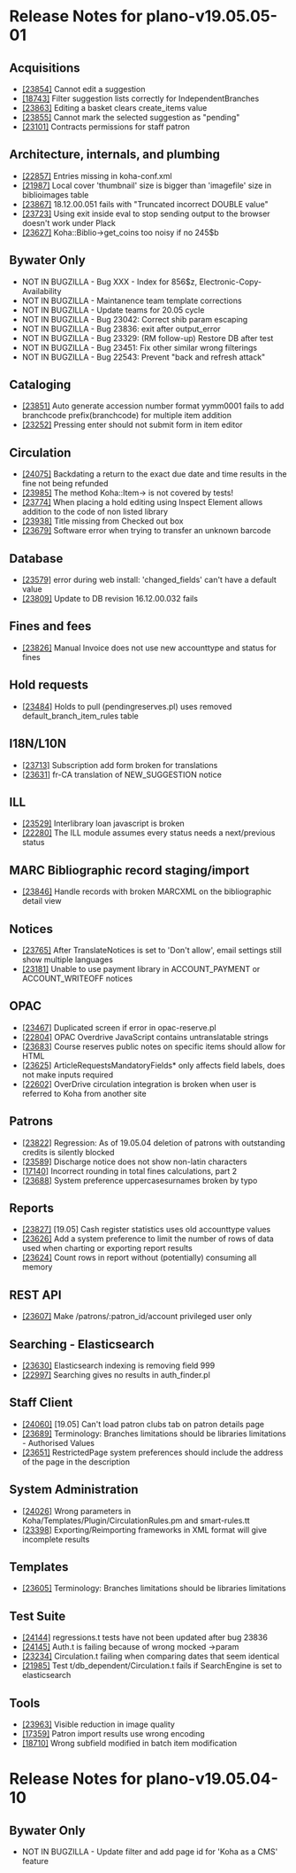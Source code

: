 
# Release Notes for plano-v19.05.05-01

## Acquisitions

- [[23854]](http://bugs.koha-community.org/bugzilla3/show_bug.cgi?id=23854) Cannot edit a suggestion
- [[18743]](http://bugs.koha-community.org/bugzilla3/show_bug.cgi?id=18743) Filter suggestion lists correctly for IndependentBranches
- [[23863]](http://bugs.koha-community.org/bugzilla3/show_bug.cgi?id=23863) Editing a basket clears create_items value
- [[23855]](http://bugs.koha-community.org/bugzilla3/show_bug.cgi?id=23855) Cannot mark the selected suggestion as "pending"
- [[23101]](http://bugs.koha-community.org/bugzilla3/show_bug.cgi?id=23101) Contracts permissions for staff patron

## Architecture, internals, and plumbing

- [[22857]](http://bugs.koha-community.org/bugzilla3/show_bug.cgi?id=22857) Entries missing in koha-conf.xml
- [[21987]](http://bugs.koha-community.org/bugzilla3/show_bug.cgi?id=21987) Local cover 'thumbnail' size is bigger than 'imagefile' size in biblioimages table
- [[23867]](http://bugs.koha-community.org/bugzilla3/show_bug.cgi?id=23867) 18.12.00.051 fails with "Truncated incorrect DOUBLE value"
- [[23723]](http://bugs.koha-community.org/bugzilla3/show_bug.cgi?id=23723) Using exit inside eval to stop sending output to the browser doesn't work under Plack
- [[23627]](http://bugs.koha-community.org/bugzilla3/show_bug.cgi?id=23627) Koha::Biblio->get_coins too noisy if no 245$b

## Bywater Only

- NOT IN BUGZILLA - Bug XXX - Index for 856$z, Electronic-Copy-Availability
- NOT IN BUGZILLA - Maintanence team template corrections
- NOT IN BUGZILLA - Update teams for 20.05 cycle
- NOT IN BUGZILLA - Bug 23042: Correct shib param escaping
- NOT IN BUGZILLA - Bug 23836: exit after output_error
- NOT IN BUGZILLA - Bug 23329: (RM follow-up) Restore DB after test
- NOT IN BUGZILLA - Bug 23451: Fix other similar wrong filterings
- NOT IN BUGZILLA - Bug 22543: Prevent "back and refresh attack"

## Cataloging

- [[23851]](http://bugs.koha-community.org/bugzilla3/show_bug.cgi?id=23851) Auto generate accession number format <branchcode>yymm0001 fails to add branchcode prefix(branchcode) for multiple item addition
- [[23252]](http://bugs.koha-community.org/bugzilla3/show_bug.cgi?id=23252) Pressing enter should not submit form in item editor

## Circulation

- [[24075]](http://bugs.koha-community.org/bugzilla3/show_bug.cgi?id=24075) Backdating a return to the exact due date and time results in the fine not being refunded
- [[23985]](http://bugs.koha-community.org/bugzilla3/show_bug.cgi?id=23985) The method Koha::Item-> is not covered by tests!
- [[23774]](http://bugs.koha-community.org/bugzilla3/show_bug.cgi?id=23774) When placing a hold editing using Inspect Element allows addition to the code of non listed library
- [[23938]](http://bugs.koha-community.org/bugzilla3/show_bug.cgi?id=23938) Title missing from Checked out box
- [[23679]](http://bugs.koha-community.org/bugzilla3/show_bug.cgi?id=23679) Software error when trying to transfer an unknown barcode

## Database

- [[23579]](http://bugs.koha-community.org/bugzilla3/show_bug.cgi?id=23579) error during web install: 'changed_fields' can't have a default value
- [[23809]](http://bugs.koha-community.org/bugzilla3/show_bug.cgi?id=23809) Update to DB revision 16.12.00.032 fails

## Fines and fees

- [[23826]](http://bugs.koha-community.org/bugzilla3/show_bug.cgi?id=23826) Manual Invoice does not use new accounttype and status for fines

## Hold requests

- [[23484]](http://bugs.koha-community.org/bugzilla3/show_bug.cgi?id=23484) Holds to pull (pendingreserves.pl) uses removed default_branch_item_rules table

## I18N/L10N

- [[23713]](http://bugs.koha-community.org/bugzilla3/show_bug.cgi?id=23713) Subscription add form broken for translations
- [[23631]](http://bugs.koha-community.org/bugzilla3/show_bug.cgi?id=23631) fr-CA translation of NEW_SUGGESTION notice

## ILL

- [[23529]](http://bugs.koha-community.org/bugzilla3/show_bug.cgi?id=23529) Interlibrary loan javascript is broken
- [[22280]](http://bugs.koha-community.org/bugzilla3/show_bug.cgi?id=22280) The ILL module assumes every status needs a next/previous status

## MARC Bibliographic record staging/import

- [[23846]](http://bugs.koha-community.org/bugzilla3/show_bug.cgi?id=23846) Handle records with broken MARCXML on the bibliographic detail view

## Notices

- [[23765]](http://bugs.koha-community.org/bugzilla3/show_bug.cgi?id=23765) After TranslateNotices is set to 'Don't allow', email settings still show multiple languages
- [[23181]](http://bugs.koha-community.org/bugzilla3/show_bug.cgi?id=23181) Unable to use payment library in ACCOUNT_PAYMENT or ACCOUNT_WRITEOFF notices

## OPAC

- [[23467]](http://bugs.koha-community.org/bugzilla3/show_bug.cgi?id=23467) Duplicated screen if error in opac-reserve.pl
- [[22804]](http://bugs.koha-community.org/bugzilla3/show_bug.cgi?id=22804) OPAC Overdrive JavaScript contains untranslatable strings
- [[23683]](http://bugs.koha-community.org/bugzilla3/show_bug.cgi?id=23683) Course reserves public notes on specific items should allow for HTML
- [[23625]](http://bugs.koha-community.org/bugzilla3/show_bug.cgi?id=23625) ArticleRequestsMandatoryFields* only affects field labels, does not make inputs required
- [[22602]](http://bugs.koha-community.org/bugzilla3/show_bug.cgi?id=22602) OverDrive circulation integration is broken when user is referred to Koha from another site

## Patrons

- [[23822]](http://bugs.koha-community.org/bugzilla3/show_bug.cgi?id=23822) Regression: As of 19.05.04 deletion of patrons with outstanding credits is silently blocked
- [[23589]](http://bugs.koha-community.org/bugzilla3/show_bug.cgi?id=23589) Discharge notice does not show non-latin characters
- [[17140]](http://bugs.koha-community.org/bugzilla3/show_bug.cgi?id=17140) Incorrect rounding in total fines calculations, part 2
- [[23688]](http://bugs.koha-community.org/bugzilla3/show_bug.cgi?id=23688) System preference uppercasesurnames broken by typo

## Reports

- [[23827]](http://bugs.koha-community.org/bugzilla3/show_bug.cgi?id=23827) [19.05] Cash register statistics uses old accounttype values
- [[23626]](http://bugs.koha-community.org/bugzilla3/show_bug.cgi?id=23626) Add a system preference to limit the number of rows of data used when charting or exporting report results
- [[23624]](http://bugs.koha-community.org/bugzilla3/show_bug.cgi?id=23624) Count rows in report without (potentially) consuming all memory

## REST API

- [[23607]](http://bugs.koha-community.org/bugzilla3/show_bug.cgi?id=23607) Make /patrons/:patron_id/account privileged user only

## Searching - Elasticsearch

- [[23630]](http://bugs.koha-community.org/bugzilla3/show_bug.cgi?id=23630) Elasticsearch indexing is removing field 999
- [[22997]](http://bugs.koha-community.org/bugzilla3/show_bug.cgi?id=22997) Searching gives no results in auth_finder.pl

## Staff Client

- [[24060]](http://bugs.koha-community.org/bugzilla3/show_bug.cgi?id=24060) [19.05] Can't load patron clubs tab on patron details page
- [[23689]](http://bugs.koha-community.org/bugzilla3/show_bug.cgi?id=23689) Terminology: Branches limitations should be libraries limitations - Authorised Values
- [[23651]](http://bugs.koha-community.org/bugzilla3/show_bug.cgi?id=23651) RestrictedPage system preferences should include the address of the page in the description

## System Administration

- [[24026]](http://bugs.koha-community.org/bugzilla3/show_bug.cgi?id=24026) Wrong parameters in Koha/Templates/Plugin/CirculationRules.pm and smart-rules.tt
- [[23398]](http://bugs.koha-community.org/bugzilla3/show_bug.cgi?id=23398) Exporting/Reimporting frameworks in XML format will give incomplete results

## Templates

- [[23605]](http://bugs.koha-community.org/bugzilla3/show_bug.cgi?id=23605) Terminology: Branches limitations should be libraries limitations

## Test Suite

- [[24144]](http://bugs.koha-community.org/bugzilla3/show_bug.cgi?id=24144) regressions.t tests have not been updated after bug 23836
- [[24145]](http://bugs.koha-community.org/bugzilla3/show_bug.cgi?id=24145) Auth.t is failing because of wrong mocked ->param
- [[23234]](http://bugs.koha-community.org/bugzilla3/show_bug.cgi?id=23234) Circulation.t failing when comparing dates that seem identical
- [[21985]](http://bugs.koha-community.org/bugzilla3/show_bug.cgi?id=21985) Test t/db_dependent/Circulation.t fails if SearchEngine is set to elasticsearch

## Tools

- [[23963]](http://bugs.koha-community.org/bugzilla3/show_bug.cgi?id=23963) Visible reduction in image quality
- [[17359]](http://bugs.koha-community.org/bugzilla3/show_bug.cgi?id=17359) Patron import results use wrong encoding
- [[18710]](http://bugs.koha-community.org/bugzilla3/show_bug.cgi?id=18710) Wrong subfield modified in batch item modification



# Release Notes for plano-v19.05.04-10

## Bywater Only

- NOT IN BUGZILLA - Update filter and add page id for 'Koha as a CMS' feature


